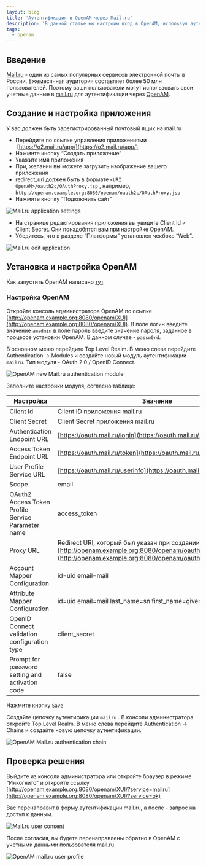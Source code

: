 ```yaml
---
layout: blog
title: 'Аутентификация в OpenAM через Mail.ru'
description: 'В данной статье мы настроим вход в OpenAM, используя аутентификацию в Mail.ru по протоколу OAuth 2.0. Таким образом, ваши пользователи смогут входить в приложения, защищенные OpenAM, используя свои учетные записи Mail.ru.'
tags: 
  - openam
---
```

## Введение

[Mail.ru](http://Mail.ru) - один из самых популярных сервисов электронной почты в России. Ежемесячная аудитория составляет более 50 млн пользователей. Поэтому ваши пользователи могут использовать свои учетные данные в [mail.ru](http://mail.ru) для аутентификации через [OpenAM](https://github.com/OpenIdentityPlatform/OpenAM).

## Создание и настройка приложения

У вас должен быть зарегистрированный почтовый ящик на mail.ru

- Перейдите по ссылке управления приложениями  [https://o2.mail.ru/app/](https://o2.mail.ru/app/).
- Нажмите кнопку “Создать приложение”
- Укажите имя приложения
- При, желании вы можете загрузить изображение вашего приложения
- redirect_uri должен быть в формате `<URI OpenAM>/oauth2c/OAuthProxy.jsp` , например, `http://openam.example.org:8080/openam/oauth2c/OAuthProxy.jsp`
- Нажмите кнопку “Подключить сайт”

![Mail.ru application settings](https://raw.githubusercontent.com/wiki/3A-Systems/OpenAM/images/oauth2-mailru/0-mailru-app-settings.png)

- На странице редактирования приложения вы увидите Client Id и Client Secret. Они понадобятся вам при настройке OpenAM.
- Убедитесь, что в разделе “Платформы” установлен чекбокс “Web”.

![Mail.ru edit application](https://raw.githubusercontent.com/wiki/3A-Systems/OpenAM/images/oauth2-mailru/1-mailru-app-edit.png)

## Установка и настройка OpenAM

Как запустить OpenAM написано [тут](https://www.3a-systems.ru/blog/2024-11-25-openam-docker-quickstart).

### Настройка OpenAM

Откройте консоль администратора OpenAM по ссылке [http://openam.example.org:8080/openam/XUI](http://openam.example.org:8080/openam/XUI). В поле логин введите значение `amadmin` в поле пароль введите значение пароля, заданное в процессе установки OpenAM. В данном случае - `passw0rd`.

В основном меню перейдите Top Level Realm. 
В меню слева перейдите Authentication → Modules и создайте новый модуль аутентификации `mailru`. Тип модуля - OAuth 2.0 / OpenID Connect.

![OpenAM new Mail.ru authentication module](https://raw.githubusercontent.com/wiki/3A-Systems/OpenAM/images/oauth2-mailru/2-openam-new-mailru-module.png)

Заполните настройки модуля, согласно таблице:

| Настройка | Значение |
| --- | --- |
| Client Id | Client ID приложения mail.ru |
| Client Secret | Client Secret приложения mail.ru |
| Authentication Endpoint URL | [https://oauth.mail.ru/login](https://oauth.mail.ru/login) |
| Access Token Endpoint URL | [https://oauth.mail.ru/token](https://oauth.mail.ru/token) |
| User Profile Service URL | [https://oauth.mail.ru/userinfo](https://oauth.mail.ru/userinfo) |
| Scope | email |
| OAuth2 Access Token Profile Service Parameter name | access_token |
| Proxy URL | Redirect URI, который был указан при создании приложения. [http://openam.example.org:8080/openam/oauth2c/OAuthProxy.jsp](http://openam.example.org:8080/openam/oauth2c/OAuthProxy.jsp) |
| Account Mapper Configuration | id=uid email=mail |
| Attribute Mapper Configuration | id=uid email=mail last_name=sn first_name=givenName |
| OpenID Connect validation configuration type | client_secret |
| Prompt for password setting and activation code | false |

Нажмите кнопку `Save`

Создайте цепочку аутентификации `mailru` . В консоли администратора откройте Top Level Realm. В меню слева перейдите Authentication → Chains и создайте новую цепочку аутентификации. 

![OpenAM Mail.ru authentication chain](https://raw.githubusercontent.com/wiki/3A-Systems/OpenAM/images/oauth2-mailru/3-openam-mailru-chain.png)

## Проверка решения

Выйдите из консоли администратора или откройте браузер в режиме “Инкогнито” и откройте ссылку [http://openam.example.org:8080/openam/XUI/?service=mailru](http://openam.example.org:8080/openam/XUI/?service=ok)

Вас перенаправит в форму аутентификации mail.ru, а после -  запрос на доступ к данным. 

![Mail.ru user consent](https://raw.githubusercontent.com/wiki/3A-Systems/OpenAM/images/oauth2-mailru/4-mailru-consent.png)

После согласия, вы будете перенаправлены обратно в OpenAM с учетными данными пользователя mail.ru.

![OpenAM mail.ru user profile](https://raw.githubusercontent.com/wiki/3A-Systems/OpenAM/images/oauth2-mailru/5-openam-mailru-profile.png)